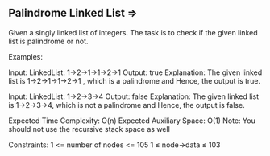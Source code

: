 Palindrome Linked List  =>
----------------------


Given a singly linked list of integers. The task is to check if the given linked list is palindrome or not.

Examples:

Input: LinkedList: 1->2->1->1->2->1
Output: true
Explanation: The given linked list is 1->2->1->1->2->1 , which is a palindrome and Hence, the output is true.

Input: LinkedList: 1->2->3->4
Output: false
Explanation: The given linked list is 1->2->3->4, which is not a palindrome and Hence, the output is false.

Expected Time Complexity: O(n)
Expected Auxiliary Space: O(1) 
Note: You should not use the recursive stack space as well

Constraints:
1 <= number of nodes <= 105
1 ≤ node->data ≤ 103
